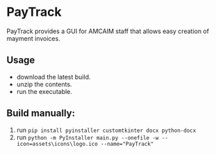 # PayTrack
PayTrack provides a GUI for AMCAIM staff that allows easy creation of mayment invoices.

## Usage
- download the latest build.
- unzip the contents.
- run the executable.

## Build manually:
1. run ```pip install pyinstaller customtkinter docx python-docx``` 
2. run ```python -m PyInstaller main.py --onefile -w --icon=assets\icons\logo.ico --name="PayTrack"```
